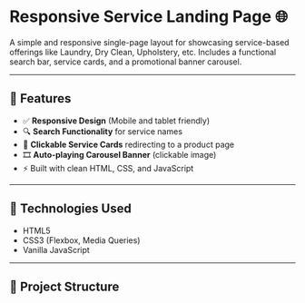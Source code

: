 # Responsive Service Landing Page 🌐

A simple and responsive single-page layout for showcasing service-based offerings like Laundry, Dry Clean, Upholstery, etc. Includes a functional search bar, service cards, and a promotional banner carousel.

---

## 🚀 Features

- ✅ **Responsive Design** (Mobile and tablet friendly)
- 🔍 **Search Functionality** for service names
- 🧾 **Clickable Service Cards** redirecting to a product page
- 🎞️ **Auto-playing Carousel Banner** (clickable image)
- ⚡ Built with clean HTML, CSS, and JavaScript

---

## 🔧 Technologies Used

- HTML5
- CSS3 (Flexbox, Media Queries)
- Vanilla JavaScript

---

## 📁 Project Structure

